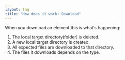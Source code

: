 ```yaml
---
layout: faq
title: "How does it work: Download"
---
```

When you download an element this is what's happening:

1. The local target directory(folder) is deleted.
1. A new local target directory is created.
1. All expected files are downloaded to that directory.
1. The files it downloads depends on the type.
